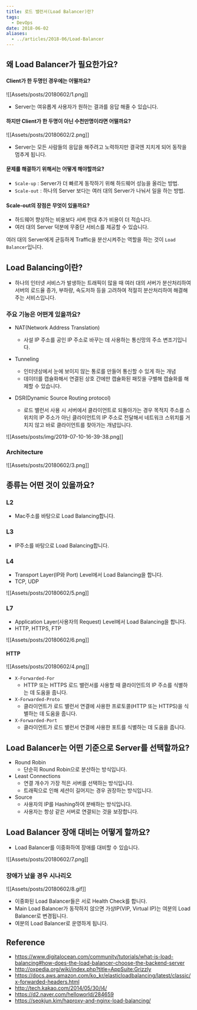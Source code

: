```yaml
---
title: 로드 밸런서(Load Balancer)란?
tags:
  - DevOps
date: 2018-06-02
aliases: 
  - ../articles/2018-06/Load-Balancer
---
```


## 왜 Load Balancer가 필요한가요?

#### Client가 한 두명인 경우에는 어떨까요?

![[Assets/posts/20180602/1.png]]

-   Server는 여유롭게 사용자가 원하는 결과를 응답 해줄 수 있습니다.

#### 하지만 Client가 한 두명이 아닌 수천만명이라면 어떨까요?

![[Assets/posts/20180602/2.png]]

-   Server는 모든 사람들의 응답을 해주려고 노력하지만 결국엔 지치게 되어 동작을 멈추게 됩니다.

#### 문제를 해결하기 위해서는 어떻게 해야할까요?

-   `Scale-up` : Server가 더 빠르게 동작하기 위해 하드웨어 성능을 올리는 방법.
-   `Scale-out` : 하나의 Server 보다는 여러 대의 Server가 나눠서 일을 하는 방법.

#### Scale-out의 장점은 무엇이 있을까요?

-   하드웨어 향상하는 비용보다 서버 한대 추가 비용이 더 적습니다.
-   여러 대의 Server 덕분에 무중단 서비스를 제공할 수 있습니다.

여러 대의 Server에게 균등하게 Traffic을 분산시켜주는 역할을 하는 것이 `Load Balancer`입니다.

## Load Balancing이란?

-   하나의 인터넷 서비스가 발생하는 트래픽이 많을 때 여러 대의 서버가 분산처리하여 서버의 로드율 증가, 부하량, 속도저하 등을 고려하여 적절히 분산처리하여 해결해주는 서비스입니다.

### 주요 기능은 어떤게 있을까요?

-   NAT(Network Address Translation)

    -   사설 IP 주소를 공인 IP 주소로 바꾸는 데 사용하는 통신망의 주소 변조기입니다.

-   Tunneling

    -   인터넷상에서 눈에 보이지 않는 통로를 만들어 통신할 수 있게 하는 개념
    -   데이터를 캡슐화해서 연결된 상호 간에만 캡슐화된 패킷을 구별해 캡슐화를 해제할 수 있습니다.

-   DSR(Dynamic Source Routing protocol)
    -   로드 밸런서 사용 시 서버에서 클라이언트로 되돌아가는 경우 목적지 주소를 스위치의 IP 주소가 아닌 클라이언트의 IP 주소로 전달해서 네트워크 스위치를 거치지 않고 바로 클라이언트를 찾아가는 개념입니다.

![[Assets/posts/img/2019-07-10-16-39-38.png]]

### Architecture

![[Assets/posts/20180602/3.png]]

## 종류는 어떤 것이 있을까요?

### L2

-   Mac주소를 바탕으로 Load Balancing합니다.

### L3

-   IP주소를 바탕으로 Load Balancing합니다.

### L4

-   Transport Layer(IP와 Port) Level에서 Load Balancing을 합니다.
-   TCP, UDP

![[Assets/posts/20180602/5.png]]

### L7

-   Application Layer(사용자의 Request) Level에서 Load Balancing을 합니다.
-   HTTP, HTTPS, FTP

![[Assets/posts/20180602/6.png]]

#### HTTP

![[Assets/posts/20180602/4.png]]

-   `X-Forwarded-For`
    -   HTTP 또는 HTTPS 로드 밸런서를 사용할 때 클라이언트의 IP 주소를 식별하는 데 도움을 줍니다.
-   `X-Forwarded-Proto`
    -   클라이언트가 로드 밸런서 연결에 사용한 프로토콜(HTTP 또는 HTTPS)을 식별하는 데 도움을 줍니다.
-   `X-Forwarded-Port`
    -   클라이언트가 로드 밸런서 연결에 사용한 포트를 식별하는 데 도움을 줍니다.

## Load Balancer는 어떤 기준으로 Server를 선택할까요?

-   Round Robin
    -   단순히 Round Robin으로 분산하는 방식입니다.
-   Least Connections
    -   연결 개수가 가장 적은 서버를 선택하는 방식입니다.
    -   트래픽으로 인해 세션이 길어지는 경우 권장하는 방식입니다.
-   Source
    -   사용자의 IP를 Hashing하여 분배하는 방식입니다.
    -   사용자는 항상 같은 서버로 연결되는 것을 보장합니다.

## Load Balancer 장애 대비는 어떻게 할까요?

-   Load Balancer를 이중화하여 장애를 대비할 수 있습니다.

![[Assets/posts/20180602/7.png]]

### 장애가 났을 경우 시나리오

![[Assets/posts/20180602/8.gif]]

-   이중화된 Load Balancer들은 서로 Health Check를 합니다.
-   Main Load Balancer가 동작하지 않으면 가상IP(VIP, Virtual IP)는 여분의 Load Balancer로 변경됩니다.
-   여분의 Load Balancer로 운영하게 됩니다.

## Reference

-   <https://www.digitalocean.com/community/tutorials/what-is-load-balancing#how-does-the-load-balancer-choose-the-backend-server>
-   <http://oxpedia.org/wiki/index.php?title=AppSuite:Grizzly>
-   <https://docs.aws.amazon.com/ko_kr/elasticloadbalancing/latest/classic/x-forwarded-headers.html>
-   <http://tech.kakao.com/2014/05/30/l4/>
-   <https://d2.naver.com/helloworld/284659>
-   <https://seokjun.kim/haproxy-and-nginx-load-balancing/>
